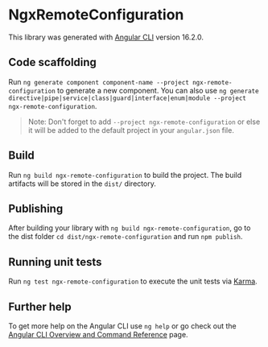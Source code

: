 # NgxRemoteConfiguration

This library was generated with [Angular CLI](https://github.com/angular/angular-cli) version 16.2.0.

## Code scaffolding

Run `ng generate component component-name --project ngx-remote-configuration` to generate a new component. You can also
use `ng generate directive|pipe|service|class|guard|interface|enum|module --project ngx-remote-configuration`.

> Note: Don't forget to add `--project ngx-remote-configuration` or else it will be added to the default project in
> your `angular.json` file.

## Build

Run `ng build ngx-remote-configuration` to build the project. The build artifacts will be stored in the `dist/`
directory.

## Publishing

After building your library with `ng build ngx-remote-configuration`, go to the dist
folder `cd dist/ngx-remote-configuration` and run `npm publish`.

## Running unit tests

Run `ng test ngx-remote-configuration` to execute the unit tests via [Karma](https://karma-runner.github.io).

## Further help

To get more help on the Angular CLI use `ng help` or go check out
the [Angular CLI Overview and Command Reference](https://angular.io/cli) page.
